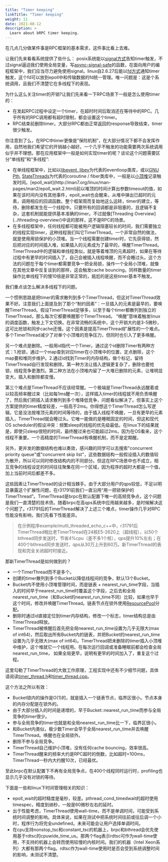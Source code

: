 ```yaml
---
title: "Timer keeping"
linkTitle: "Timer keeping"
weight: 11
date: 2021-08-12
description: >
  Learn about bRPC timer keeping.
---
```

在几点几分做某件事是RPC框架的基本需求，这件事比看上去难。

让我们先来看看系统提供了些什么： posix系统能以[signal方式](http://man7.org/linux/man-pages/man2/timer_create.2.html)告知timer触发，不过signal逼迫我们使用全局变量，写[async-signal-safe](https://docs.oracle.com/cd/E19455-01/806-5257/gen-26/index.html)的函数，在面向用户的编程框架中，我们应当尽力避免使用signal。linux自2.6.27后能以[fd方式](http://man7.org/linux/man-pages/man2/timerfd_create.2.html)通知timer触发，这个fd可以放到epoll中和传输数据的fd统一管理。唯一问题是：这是个系统调用，且我们不清楚它在多线程下的表现。

为什么这么关注timer的开销?让我们先来看一下RPC场景下一般是怎么使用timer的：

- 在发起RPC过程中设定一个timer，在超时时间后取消还在等待中的RPC。几乎所有的RPC调用都有超时限制，都会设置这个timer。
- RPC结束前删除timer。大部分RPC都由正常返回的response导致结束，timer很少触发。

你注意到了么，在RPC中timer更像是”保险机制”，在大部分情况下都不会发挥作用，自然地我们希望它的开销越小越好。一个几乎不触发的功能需要两次系统调用似乎并不理想。那在应用框架中一般是如何实现timer的呢？谈论这个问题需要区分“单线程”和“多线程”:

- 在单线程框架中，比如以[libevent](http://libevent.org/)[, ](http://en.wikipedia.org/wiki/Reactor_pattern)[libev](http://software.schmorp.de/pkg/libev.html)为代表的eventloop类库，或以[GNU Pth](http://www.gnu.org/software/pth/pth-manual.html), [StateThreads](http://state-threads.sourceforge.net/index.html)为代表的coroutine / fiber类库中，一般是以[小顶堆](https://en.wikipedia.org/wiki/Heap_(data_structure))记录触发时间。[epoll_wait](http://man7.org/linux/man-pages/man2/epoll_wait.2.html)前以堆顶的时间计算出参数timeout的值，如果在该时间内没有其他事件，epoll_wait也会醒来，从堆中弹出已超时的元素，调用相应的回调函数。整个框架周而复始地这么运转，timer的建立，等待，删除都发生在一个线程中。只要所有的回调都是非阻塞的，且逻辑不复杂，这套机制就能提供基本准确的timer。不过就像[Threading Overview](../threading-overview/)中说的那样，这不是RPC的场景。
- 在多线程框架中，任何线程都可能被用户逻辑阻塞较长的时间，我们需要独立的线程实现timer，这种线程我们叫它TimerThread。一个非常自然的做法，就是使用用锁保护的小顶堆。当一个线程需要创建timer时，它先获得锁，然后把对应的时间插入堆，如果插入的元素成为了最早的，唤醒TimerThread。TimerThread中的逻辑和单线程类似，就是等着堆顶的元素超时，如果在等待过程中有更早的时间插入了，自己会被插入线程唤醒，而不会睡过头。这个方法的问题在于每个timer都需要竞争一把全局锁，操作一个全局小顶堆，就像在其他文章中反复谈到的那样，这会触发cache bouncing。同样数量的timer操作比单线程下的慢10倍是非常正常的，尴尬的是这些timer基本不触发。

我们重点谈怎么解决多线程下的问题。

一个惯例思路是把timer的需求散列到多个TimerThread，但这对TimerThread效果不好。注意我们上面提及到了那个“制约因素”：一旦插入的元素是最早的，要唤醒TimerThread。假设TimerThread足够多，以至于每个timer都散列到独立的TimerThread，那么每次它都要唤醒那个TimerThread。 “唤醒”意味着触发linux的调度函数，触发上下文切换。在非常流畅的系统中，这个开销大约是3-5微秒，这可比抢锁和同步cache还慢。这个因素是提高TimerThread扩展性的一个难点。多个TimerThread减少了对单个小顶堆的竞争压力，但同时也引入了更多唤醒。

另一个难点是删除。一般用id指代一个Timer。通过这个id删除Timer有两种方式：1.抢锁，通过一个map查到对应timer在小顶堆中的位置，定点删除，这个map要和堆同步维护。2.通过id找到Timer的内存结构，做个标记，留待TimerThread自行发现和删除。第一种方法让插入逻辑更复杂了，删除也要抢锁，线程竞争更激烈。第二种方法在小顶堆内留了一大堆已删除的元素，让堆明显变大，插入和删除都变慢。

第三个难点是TimerThread不应该经常醒。一个极端是TimerThread永远醒着或以较高频率醒过来（比如每1ms醒一次），这样插入timer的线程就不用负责唤醒了，然后我们把插入请求散列到多个堆降低竞争，问题看似解决了。但事实上这个方案提供的timer精度较差，一般高于2ms。你得想这个TimerThread怎么写逻辑，它是没法按堆顶元素的时间等待的，由于插入线程不唤醒，一旦有更早的元素插入，TimerThread就会睡过头。它唯一能做的是睡眠固定的时间，但这和现代OS scheduler的假设冲突：频繁sleep的线程的优先级最低。在linux下的结果就是，即使只sleep很短的时间，最终醒过来也可能超过2ms，因为在OS看来，这个线程不重要。一个高精度的TimerThread有唤醒机制，而不是定期醒。

另外，更并发的数据结构也难以奏效，感兴趣的同学可以去搜索"concurrent priority queue"或"concurrent skip list"，这些数据结构一般假设插入的数值较为散开，所以可以同时修改结构内的不同部分。但这在RPC场景中也不成立，相互竞争的线程设定的时间往往聚集在同一个区域，因为程序的超时大都是一个值，加上当前时间后都差不多。

这些因素让TimerThread的设计相当棘手。由于大部分用户的qps较低，不足以明显暴露这个扩展性问题，在r31791前我们一直沿用“用一把锁保护的TimerThread”。TimerThread是brpc在默认配置下唯一的高频竞争点，这个问题是我们一直清楚的技术债。随着brpc在高qps系统中应用越来越多，是时候解决这个问题了。r31791后的TimerThread解决了上述三个难点，timer操作几乎对RPC性能没有影响，我们先看下性能差异。

> 在示例程序example/mutli_threaded_echo_c++中，r31791后TimerThread相比老TimerThread在24核E5-2620上（超线程），以50个bthread同步发送时，节省4%cpu（差不多1个核），qps提升10%左右；在400个bthread同步发送时，qps从30万上升到60万。新TimerThread的表现和完全关闭超时时接近。

那新TimerThread是如何做到的？

- 一个TimerThread而不是多个。
- 创建的timer散列到多个Bucket以降低线程间的竞争，默认13个Bucket。
- Bucket内不使用小顶堆管理时间，而是链表 + nearest_run_time字段，当插入的时间早于nearest_run_time时覆盖这个字段，之后去和全局nearest_run_time（和Bucket的nearest_run_time不同）比较，如果也早于这个时间，修改并唤醒TimerThread。链表节点在锁外使用[ResourcePool](../memory-management/)分配。
- 删除时通过id直接定位到timer内存结构，修改一个标志，timer结构总是由TimerThread释放。
- TimerThread被唤醒后首先把全局nearest_run_time设置为几乎无限大(max of int64)，然后取出所有Bucket内的链表，并把Bucket的nearest_run_time设置为几乎无限大(max of int64)。TimerThread把未删除的timer插入小顶堆中维护，这个堆就它一个线程用。在每次运行回调或准备睡眠前都会检查全局nearest_run_time， 如果全局更早，说明有更早的时间加入了，重复这个过程。

这里勾勒了TimerThread的大致工作原理，工程实现中还有不少细节问题，具体请阅读[timer_thread.h](https://github.com/brpc/brpc/blob/master/src/bthread/timer_thread.h)和[timer_thread.cpp](https://github.com/brpc/brpc/blob/master/src/bthread/timer_thread.cpp)。

这个方法之所以有效：

- Bucket锁内的操作是O(1)的，就是插入一个链表节点，临界区很小。节点本身的内存分配是在锁外的。
- 由于大部分插入的时间是递增的，早于Bucket::nearest_run_time而参与全局竞争的timer很少。
- 参与全局竞争的timer也就是和全局nearest_run_time比一下，临界区很小。
- 和Bucket内类似，极少数Timer会早于全局nearest_run_time并去唤醒TimerThread。唤醒也在全局锁外。
- 删除不参与全局竞争。
- TimerThread自己维护小顶堆，没有任何cache bouncing，效率很高。 
- TimerThread醒来的频率大约是RPC超时的倒数，比如超时=100ms，TimerThread一秒内大约醒10次，已经最优。

至此brpc在默认配置下不再有全局竞争点，在400个线程同时运行时，profiling也显示几乎没有对锁的等待。

下面是一些和linux下时间管理相关的知识：

- epoll_wait的超时精度是毫秒，较差。pthread_cond_timedwait的超时使用timespec，精度到纳秒，一般是60微秒左右的延时。
- 出于性能考虑，TimerThread使用wall-time，而不是单调时间，可能受到系统时间调整的影响。具体来说，如果在测试中把系统时间往前或往后调一个小时，程序行为将完全undefined。未来可能会让用户选择单调时间。
- 在cpu支持nonstop_tsc和constant_tsc的机器上，brpc和bthread会优先使用基于rdtsc的cpuwide_time_us。那两个flag表示rdtsc可作为wall-time使用，不支持的机器上会转而使用较慢的内核时间。我们的机器（Intel Xeon系列）大都有那两个flag。rdtsc作为wall-time使用时是否会受到系统调整时间的影响，未测试不清楚。